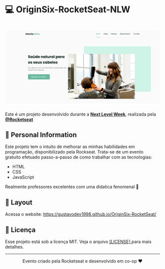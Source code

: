 # 💻 OriginSix-RocketSeat-NLW

<h1 align="center">
  <img alt="beautysalon" title="beautysalon" src="https://github.com/gustavodev1998/OriginSix-RocketSeat/blob/main/assets/fonts/fotos/beautySaloon_Homepage.png" width="620px" />
</h1>

Este é um projeto desenvolvido durante a **[Next Level Week](https://nextlevelweek.com/)**, realizada pela **[@Rocketseat](https://github.com/Rocketseat)** 

## 🚀 Personal Information

Este projeto tem o intuito de melhorar as minhas habilidades em programação, disponibilizado pela Rockseat. Trata-se de um evento gratuito efetuado passo-a-passo de como trabalhar com as tecnologias:
- HTML
- CSS
- JavaScript

Realmente professores excelentes com uma didatica fenomenal 💜 

## 🔖 Layout
Acessa o website: https://gustavodev1998.github.io/OriginSix-RocketSeat/

## :memo: Licença

Esse projeto está sob a licença MIT. Veja o arquivo 
<a href="https://github.com/gustavodev1998/OriginSix-RocketSeat/blob/main/LICENSE">[LICENSE] </a> para mais detalhes.

---

<p align="center"> Evento criado pela Rocketseat e desenvolvido em co-op ♥ </span>
